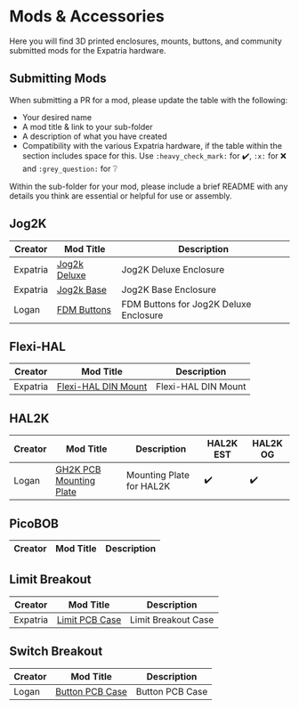 # Mods & Accessories
Here you will find 3D printed enclosures, mounts, buttons, and community submitted mods for the Expatria hardware.

## Submitting Mods
When submitting a PR for a mod, please update the table with the following:
- Your desired name
- A mod title & link to your sub-folder
- A description of what you have created
- Compatibility with the various Expatria hardware, if the table within the section includes space for this. Use `:heavy_check_mark:` for :heavy_check_mark:, `:x:` for :x: and `:grey_question:` for :grey_question:

Within the sub-folder for your mod, please include a brief README with any details you think are essential or helpful for use or assembly. 



## Jog2K

| Creator | Mod Title | Description | 
| --- | --- | --- |
| Expatria | [Jog2k Deluxe](./Expatria/Jog2K_Deluxe) | Jog2K Deluxe Enclosure |
| Expatria | [Jog2k Base](./Expatria/Jog2K_Base) | Jog2K Base Enclosure |
| Logan | [FDM Buttons](./Community_Submissions/FDM_Buttons) | FDM Buttons for Jog2K Deluxe Enclosure |


## Flexi-HAL

| Creator | Mod Title | Description | 
| --- | --- | --- |
| Expatria | [Flexi-HAL DIN Mount](./Expatria/Flexi-HAL_DIN_Mount) | Flexi-HAL DIN Mount |


## HAL2K

| Creator | Mod Title | Description |  HAL2K EST | HAL2K OG|
| --- | --- | --- | --- | --- |
| Logan | [GH2K PCB Mounting Plate](./Community_Submissions/GH2K_PCB_Mounting_Plate) | Mounting Plate for HAL2K | :heavy_check_mark: | :heavy_check_mark: |


## PicoBOB

| Creator | Mod Title | Description | 
| --- | --- | --- |


## Limit Breakout

| Creator | Mod Title | Description | 
| --- | --- | --- |
| Expatria | [Limit PCB Case](./Expatria/Limit_PCB_Case) | Limit Breakout Case |


## Switch Breakout

| Creator | Mod Title | Description | 
| --- | --- | --- |
| Logan | [Button PCB Case](./Community_Submissions/Button_PCB_Case) | Button PCB Case |
